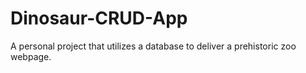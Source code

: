 # Dinosaur-CRUD-App
A personal project that utilizes a database to deliver a prehistoric zoo webpage.
